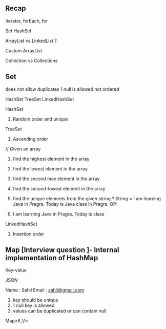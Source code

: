 ## Recap 

Iterator, forEach, for 

Set 
HashSet 

ArrayList  vs LinkedList ?  

Custom ArrayList 


Collection vs Collections 




## Set 
does not allow duplicates 
1 null is allowed 
not ordered 


HashSet 
TreeSet
LinkedHashSet


HashSet
1. Random order and unique


TreeSet 
1. Ascending order 


// Given an array 
1. find the highest element in the array 
2. find the lowest element in the array 
3. find the second max element in the array 
3. find the second-lowest element in the array

5. find the unique elements from the given string ?
String = 
I am learning Java in Pragra. Today is Java class in Pragra. 
OP:
6. I am learning Java in Pragra. Today is class 



LinkedHashSet 
1. Insertion order 



## Map  [Interview question ]- Internal implementation of HashMap

Key-value

JSON 

Name : Sahil
Email : sahil@gmail.com


1. key should be unique
2. 1 null key is allowed
3. values can be duplicated or can contain null 


Map<K,V>







































